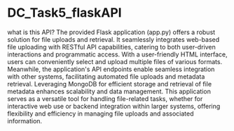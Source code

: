 # DC_Task5_flaskAPI

what is this API?
The provided Flask application (app.py) offers a robust solution for file uploads and retrieval. It seamlessly integrates web-based file uploading with RESTful API capabilities, catering to both user-driven interactions and programmatic access. With a user-friendly HTML interface, users can conveniently select and upload multiple files of various formats. Meanwhile, the application's API endpoints enable seamless integration with other systems, facilitating automated file uploads and metadata retrieval. Leveraging MongoDB for efficient storage and retrieval of file metadata enhances scalability and data management. This application serves as a versatile tool for handling file-related tasks, whether for interactive web use or backend integration within larger systems, offering flexibility and efficiency in managing file uploads and associated information.
